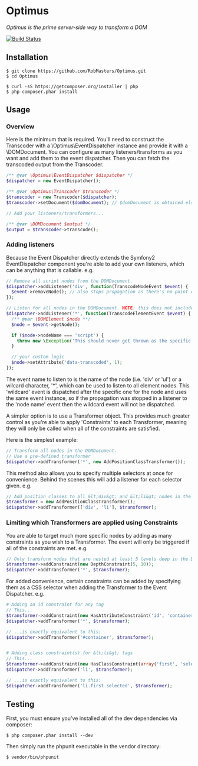 Optimus
=======

_Optimus is the prime server-side way to transform a DOM_

[![Build Status](https://secure.travis-ci.org/RobMasters/Optimus.png?branch=master)](http://travis-ci.org/RobMasters/Optimus)

## Installation

```
$ git clone https://github.com/RobMasters/Optimus.git
$ cd Optimus

$ curl -sS https://getcomposer.org/installer | php
$ php composer.phar install

```

## Usage

### Overview

Here is the minimum that is required. You'll need to construct the Transcoder with a \Optimus\EventDispatcher instance
and provide it with a \DOMDocument. You can configure as many listeners/transforms as you want and add them to the
event dispatcher. Then you can fetch the transcoded output from the Transcoder.

```php
/** @var \Optimus\EventDispatcher $dispatcher */
$dispatcher = new EventDispatcher();

/** @var \Optimus\Transcoder $transcoder */
$transcoder = new Transcoder($dispatcher);
$transcoder->setDocument($domDocument); // $domDocument is obtained elsewhere

// Add your listeners/transformers...

/** @var \DOMDocument $output */
$output = $transcoder->transcode();
```

### Adding listeners

Because the Event Dispatcher directly extends the Symfony2 EventDispatcher component you're able to add your own listeners,
which can be anything that is callable. e.g.

```php
// Remove all script nodes from the DOMDocument.
$dispatcher->addListener('div', function(TranscodeNodeEvent $event) {
  $event->removeNode(); // also stops propagation as there's no point continuing
});

// Listen for all nodes in the DOMDocument. NOTE: this does not include text nodes
$dispatcher->addListener('*', function(TranscodeElementEvent $event) {
  /** @var \DOMElement $node **/
  $node = $event->getNode();

  if ($node->nodeName === 'script') {
    throw new \Exception('This should never get thrown as the specific div listener is stopping propagation');
  }

  // your custom logic
  $node->setAttribute('data-transcoded', 1);
});
```

The event name to listen to is the name of the node (i.e. 'div' or 'ul') or a wilcard character, '*', which can be used to
listen to all element nodes. This 'wildcard' event is dispatched after the specific one for the node and uses  the same
event instance, so if the propagation was stopped in a listener to the 'node name' event then the wildcard event will not
be dispatched.

A simpler option is to use a Transformer object. This provides much greater control as you're able to apply 'Constraints'
to each Transformer, meaning they will only be called when all of the constraints are satisfied.

Here is the simplest example:

```php
// Transform all nodes in the DOMDocument.
// Use a pre-defined transformer
$dispatcher->addTransformer('*', new AddPositionClassTransformer());
```

This method also allows you to specify multiple selectors at once for convenience. Behind the scenes this will add a listener
for each selector given. e.g.

```php
// Add position classes to all &lt;div&gt; and &lt;li&gt; nodes in the document
$transformer = new AddPositionClassTransformer();
$dispatcher->addTransformer(['div', 'li'], $transformer);
```

### Limiting which Transformers are applied using Constraints

You are able to target much more specific nodes by adding as many constraints as you wish to a Transformer. The event will
only be triggered if all of the constraints are met. e.g.

```php
// Only transform nodes that are nested at least 5 levels deep in the DOM, but no more than 10,
$transformer->addConstraint(new DepthConstraint(5, 10));
$dispatcher->addTransformer('*', $transformer);
```

For added convenience, certain constraints can be added by specifying them as a CSS selector when adding the Transformer
to the Event Dispatcher. e.g.

```php
# Adding an id constraint for any tag
// This...
$transformer->addConstraint(new HasAttributeConstraint('id', 'container'));
$dispatcher->addTransformer('*', $transformer);

// ...is exactly equivalent to this:
$dispatcher->addTransformer('#container', $transformer);


# Adding class constraint(s) for &lt;li&gt; tags
// This...
$transformer->addConstraint(new HasClassConstraint(array('first', 'selected'));
$dispatcher->addTransformer('li', $transformer);

// ...is exactly equivalent to this:
$dispatcher->addTransformer('li.first.selected', $transformer);
```

## Testing

First, you must ensure you've installed all of the dev dependencies via composer:

```
$ php composer.phar install --dev

```

Then simply run the phpunit executable in the vendor directory:

```
$ vendor/bin/phpunit
```
